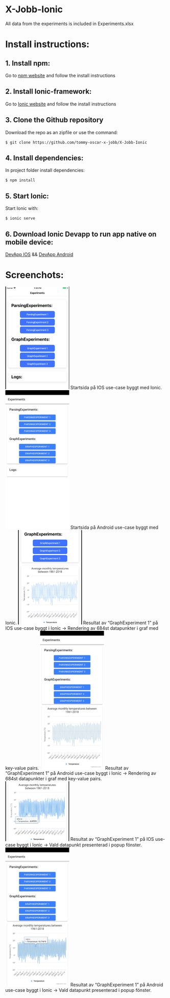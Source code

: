 # X-Jobb-Ionic
All data from the experiments is included in Experiments.xlsx

# Install instructions:
## 1. Install npm:
Go to [npm website](https://www.npmjs.com/get-npm) and follow the install instructions

## 2. Install Ionic-framework:
Go to [Ionic website](https://ionicframework.com/docs/installation/cli) and follow the install instructions

## 3. Clone the Github repository
Download the repo as an zipfile or use the command:
```
$ git clone https://github.com/tommy-oscar-x-jobb/X-Jobb-Ionic
```

## 4. Install dependencies:
In project folder install dependencies:
```
$ npm install
```

## 5. Start Ionic:
Start Ionic with:
```
$ ionic serve
```

## 6. Download Ionic Devapp to run app native on mobile device:
[DevApp IOS](https://itunes.apple.com/us/app/ionic-devapp/id1233447133?ls=1&mt=8) && [DevApp Android](https://play.google.com/store/apps/details?id=io.ionic.devapp&hl=en)

# Screenchots:
<img src="/Screenchots/ionic1.png" alt="Screenshot" width="200"/>
Startsida på IOS use-case byggt med Ionic.

<img src="/Screenchots/ionic2.jpg" alt="Screenshot" width="200"/>
Startsida på Android use-case byggt med Ionic.

<img src="/Screenchots/ionic3.png" alt="Screenshot" width="200"/>
Resultat av “GraphExperiment 1” på IOS use-case byggt i Ionic -> Rendering av 684st datapunkter i graf med key-value pairs.

<img src="/Screenchots/ionic4.jpg" alt="Screenshot" width="200"/>
Resultat av “GraphExperiment 1” på Android use-case byggt i Ionic -> Rendering av 684st datapunkter i graf med key-value pairs.

<img src="/Screenchots/ionic5.png" alt="Screenshot" width="200"/>
Resultat av “GraphExperiment 1” på IOS use-case byggt i Ionic -> Vald datapunkt presenterad i popup fönster.

<img src="/Screenchots/ionic6.jpg" alt="Screenshot" width="200"/>
Resultat av “GraphExperiment 1” på Android use-case byggt i Ionic -> Vald datapunkt presenterad i popup fönster.
